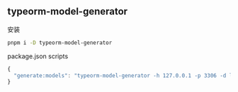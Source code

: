 ## typeorm-model-generator

安装

```bash
pnpm i -D typeorm-model-generator
```

package.json scripts

```js
{
  "generate:models": "typeorm-model-generator -h 127.0.0.1 -p 3306 -d learn_nestjs -u root -x 123123 -e mysql -o ./src/entities"
}
```